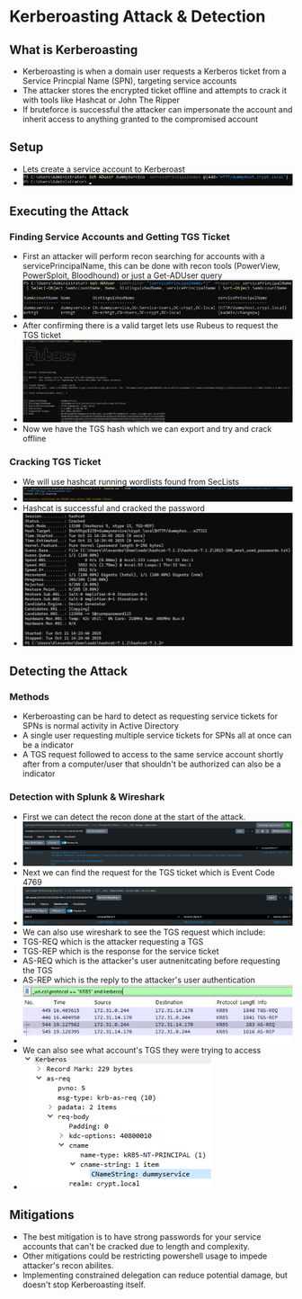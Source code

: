 # Kerberoasting Attack & Detection 

## What is Kerberoasting
- Kerberoasting is when a domain user requests a Kerberos ticket from a Service Princpial Name (SPN), targeting service accounts
- The attacker stores the encrypted ticket offline and attempts to crack it with tools like Hashcat or John The Ripper
- If bruteforce is successful the attacker can impersonate the account and inherit access to anything granted to the compromised account

## Setup 
- Lets create a service account to Kerberoast
- ![new service](https://github.com/AlexMc889/Portfolio/blob/main/Active%20Directory%20Attack%20%26%20Defense/Images/kerberoast/setup%20dummy%20service.png)

## Executing the Attack

### Finding Service Accounts and Getting TGS Ticket
- First an attacker will perform recon searching for accounts with a servicePrincipalName, this can be done with recon tools (PowerView, PowerSploit, Bloodhound) or just a Get-ADUser query
- ![getaduser query](https://github.com/AlexMc889/Portfolio/blob/main/Active%20Directory%20Attack%20%26%20Defense/Images/kerberoast/suspicious%20spn%20query.png)
- After confirming there is a valid target lets use Rubeus to request the TGS ticket
- ![rubeus](https://github.com/AlexMc889/Portfolio/blob/main/Active%20Directory%20Attack%20%26%20Defense/Images/kerberoast/rubeus%20kerberoast.png)
- Now we have the TGS hash which we can export and try and crack offline

### Cracking TGS Ticket
- We will use hashcat running wordlists found from SecLists
- ![running hashcat](https://github.com/AlexMc889/Portfolio/blob/main/Active%20Directory%20Attack%20%26%20Defense/Images/pass%20the%20hash/running%20hashcat.png)
- Hashcat is successful and cracked the password
- ![hashcat crakced](https://github.com/AlexMc889/Portfolio/blob/main/Active%20Directory%20Attack%20%26%20Defense/Images/pass%20the%20hash/hashcat%20cracked.png)

## Detecting the Attack

### Methods
- Kerberoasting can be hard to detect as requesting service tickets for SPNs is normal activity in Active Directory
- A single user requesting multiple service tickets for SPNs all at once can be a indicator
- A TGS request followed to access to the same service account shortly after from a computer/user that shouldn't be authorized can also be a indicator

### Detection with Splunk & Wireshark
- First we can detect the recon done at the start of the attack. 
- ![recon detection](https://github.com/AlexMc889/Portfolio/blob/main/Active%20Directory%20Attack%20%26%20Defense/Images/kerberoast/recon.png)
- Next we can find the request for the TGS ticket which is Event Code 4769
- ![TGS request](https://github.com/AlexMc889/Portfolio/blob/main/Active%20Directory%20Attack%20%26%20Defense/Images/kerberoast/4769%20event.png) 
- We can also use wireshark to see the TGS request which include: 
 - TGS-REQ which is the attacker requesting a TGS 
 - TGS-REP which is the response for the service ticket
 - AS-REQ which is the attacker's user autnenitcating before requesting the TGS
 - AS-REP which is the reply to the attacker's user authentication 
- ![wiershark keberoast logs](https://github.com/AlexMc889/Portfolio/blob/main/Active%20Directory%20Attack%20%26%20Defense/Images/pass%20the%20hash/kerberos%20TGS%20req%20and%20AS%20REQ.png)
- We can also see what account's TGS they were trying to access 
- ![dummy service wireshark](https://github.com/AlexMc889/Portfolio/blob/main/Active%20Directory%20Attack%20%26%20Defense/Images/pass%20the%20hash/dummyservice%20wireshark.png)

## Mitigations
- The best mitigation is to have strong passwords for your service accounts that can't be cracked due to length and complexity.
- Other mitigations could be restricting powershell usage to impede attacker's recon abilites. 
- Implementing constrained delegation can reduce potential damage, but doesn't stop Kerberoasting itself.
